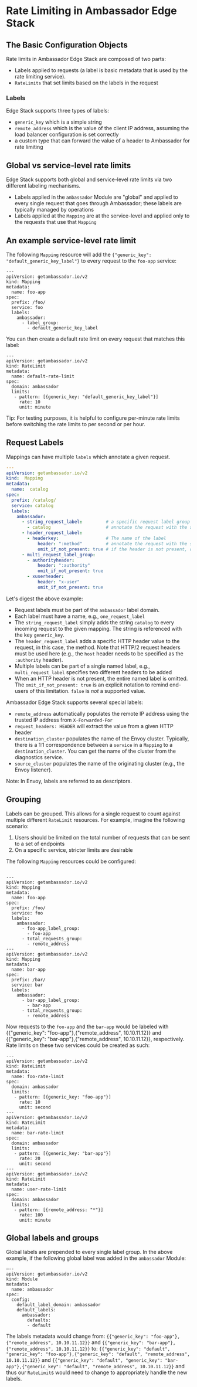 # Rate Limiting in Ambassador Edge Stack

## The Basic Configuration Objects

Rate limits in Ambassador Edge Stack are composed of two parts:

* Labels applied to requests (a label is basic metadata that is used by the rate limiting service).
* `RateLimits` that set limits based on the labels in the request

### Labels

Edge Stack supports three types of labels:

* `generic_key` which is a simple string
* `remote_address` which is the value of the client IP address, assuming the load balancer configuration is set correctly
* a custom type that can forward the value of a header to Ambassador for rate limiting

## Global vs service-level rate limits

Edge Stack supports both global and service-level rate limits via two different labeling mechanisms.

* Labels applied in the `ambassador` Module are "global" and applied to every single request that goes through Ambassador; these labels are typically managed by operations
* Labels applied at the `Mapping` are at the service-level and applied only to the requests that use that `Mapping`

## An example service-level rate limit

The following `Mapping` resource will add the `{"generic_key": "default_generic_key_label"}` to every request to the `foo-app` service:

```
---
apiVersion: getambassador.io/v2
kind: Mapping
metadata:
  name: foo-app
spec:
  prefix: /foo/
  service: foo
  labels:
    ambassador:
      - label_group:
        - default_generic_key_label
```

You can then create a default rate limit on every request that matches this label:

```
---
apiVersion: getambassador.io/v2
kind: RateLimit
metadata:
  name: default-rate-limit
spec:
  domain: ambassador
  limits:
   - pattern: [{generic_key: "default_generic_key_label"}]
     rate: 10
     unit: minute
```

Tip: For testing purposes, it is helpful to configure per-minute rate limits before switching the rate limits to per second or per hour.

## Request Labels

Mappings can have multiple `labels` which annotate a given request.

```yaml
---
apiVersion: getambassador.io/v2
kind:  Mapping
metadata:
  name:  catalog
spec:
  prefix: /catalog/
  service: catalog
  labels:
    ambassador:
      - string_request_label:         # a specific request label group
        - catalog                     # annotate the request with the string `catalog`
      - header_request_label:
        - headerkey:                  # The name of the label
            header: ":method"         # annotate the request with the specific HTTP method used
            omit_if_not_present: true # if the header is not present, omit the label
      - multi_request_label_group:
        - authorityheader:
            header: ":authority"
            omit_if_not_present: true
        - xuserheader:
            header: "x-user"
            omit_if_not_present: true
```

Let's digest the above example:

* Request labels must be part of the `ambassador` label domain.
* Each label must have a name, e.g., `one_request_label`
* The `string_request_label` simply adds the string `catalog` to every incoming request to the given mapping. The string is referenced with the key `generic_key`.
* The `header_request_label` adds a specific HTTP header value to the request, in this case, the method. Note that HTTP/2 request headers must be used here (e.g., the `host` header needs to be specified as the `:authority` header).
* Multiple labels can be part of a single named label, e.g., `multi_request_label` specifies two different headers to be added
* When an HTTP header is not present, the entire named label is omitted. The `omit_if_not_present: true` is an explicit notation to remind end-users of this limitation. `false` is *not* a supported value.

Ambassador Edge Stack supports several special labels:

* `remote_address` automatically populates the remote IP address using the trusted IP address from `X-Forwarded-For`
* `request_headers: HEADER` will extract the value from a given HTTP header
* `destination_cluster` populates the name of the Envoy cluster. Typically, there is a 1:1 correspondence between a `service` in a `Mapping` to a `destination_cluster`. You can get the name of the cluster from the diagnostics service.
* `source_cluster` populates the name of the originating cluster (e.g., the Envoy listener).

Note: In Envoy, labels are referred to as descriptors.

## Grouping

Labels can be grouped. This allows for a single request to count against multiple different `RateLimit` resources. For example, imagine the following scenario:

1. Users should be limited on the total number of requests that can be sent to a set of endpoints
2. On a specific service, stricter limits are desirable

The following `Mapping` resources could be configured:

```

---
apiVersion: getambassador.io/v2
kind: Mapping
metadata:
  name: foo-app
spec:
  prefix: /foo/
  service: foo
  labels:
    ambassador:
      - foo-app_label_group:
        - foo-app
      - total_requests_group:
        - remote_address
---
apiVersion: getambassador.io/v2
kind: Mapping
metadata:
  name: bar-app
spec:
  prefix: /bar/
  service: bar
  labels:
    ambassador:
      - bar-app_label_group:
        - bar-app
      - total_requests_group:
        - remote_address
```

Now requests to the `foo-app` and the `bar-app` would be labeled with {{"generic_key": "foo-app"},{"remote_address", 10.10.11.12}} and {{"generic_key": "bar-app"},{"remote_address", 10.10.11.12}}, respectively. Rate limits on these two services could be created as such:

```
---
apiVersion: getambassador.io/v2
kind: RateLimit
metadata:
  name: foo-rate-limit
spec:
  domain: ambassador
  limits:
   - pattern: [{generic_key: "foo-app"}]
     rate: 10
     unit: second
---
apiVersion: getambassador.io/v2
kind: RateLimit
metadata:
  name: bar-rate-limit
spec:
  domain: ambassador
  limits:
   - pattern: [{generic_key: "bar-app"}]
     rate: 20
     unit: second
---
apiVersion: getambassador.io/v2
kind: RateLimit
metadata:
  name: user-rate-limit
spec:
  domain: ambassador
  limits:
   - pattern: [{remote_address: "*"}]
     rate: 100
     unit: minute
```

## Global labels and groups

Global labels are prepended to every single label group. In the above example, if the following global label was added in the `ambassador` Module:

```
—--
apiVersion: getambassador.io/v2
kind: Module
metadata:
  name: ambassador
spec:
  config:
    default_label_domain: ambassador
    default_labels:
      ambassador:
        defaults:
        - default
```

The labels metadata would change from: `{{"generic_key": "foo-app"},{"remote_address", 10.10.11.12}}` and
`{{"generic_key": "bar-app"},{"remote_address", 10.10.11.12}}` to:
`{{"generic_key": "default", "generic_key": "foo-app"},{"generic_key": "default", "remote_address", 10.10.11.12}}` and
`{{"generic_key": "default", "generic_key": "bar-app"},{"generic_key": "default", "remote_address", 10.10.11.12}}`
and thus our `RateLimit`s would need to change to appropriately handle the new labels.
